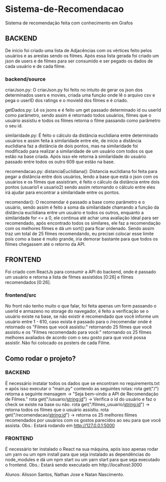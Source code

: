 # Sistema-de-Recomendacao
Sistema de recomendação feita com conhecimento em Grafos

## BACKEND
De início foi criado uma lista de Adjacências com os vértices feito pelos usuários e as arestas sendo os filmes. Após essa lista gerada foi criado um json de users e de filmes para ser consumido e ser pegado os dados de cada usuário e de cada filme.

### backend/source
criarJson.py: O criarJson.py foi feito no intuito de gerar os json dos determinados users e movies, criada uma função onde lê o arquivo csv e pega o userID dos ratings e o movieId dos filmes e é criado.

getDados.py: Lê os jsons e é feito um get passado determinado id ou userId como parâmetro, sendo assim é retornado todos usuários, filmes que o usuário assistiu e todos os filmes retorna o filme passando como parâmetro o seu id.

similaridade.py: É feito o cálculo da distância euclidiana entre determinado usuários e assim feita à similaridade entre ele, de início a distância euclidiana faz a distância de dois pontos, mas na similaridade foi modificado para realizar a similaridade de um usuário com todos os que estão na base criada. Após isso ele retorna à similaridade do usuário passado entre todos os outro 609 que estão na base.

recomendacao.py: 
distanciaEuclidiana(): Distancia euclidiana foi feita para pegar a distância entre dois usuários, lendo a base que está o json com os usuários e os filmes que assistiram, é feito o cálculo da distância entre dois pontos (usuario1 e usuario2) sendo assim retornando o cálculo entre eles irá ajudar para encontrar a similaridade entre os pontos.

recomendar(): O recomendar é passado a base como parâmetro e o usuário, sendo assim é feito a soma da similaridade chamando a função da distância euclidiana entre um usuário e todos os outros, enquanto a similaridade for <= a 0, ele continua até achar uma avaliação ideal para ser recomendado, após encontrado todos os similares, ele faz a recomendação com os melhores filmes e dá um sort() para ficar ordenado. Sendo assim traz um total de 25 filmes recomendando, eu precisei colocar esse limite pois como a base é muito grande, iria demorar bastante para que todos os filmes chegassem até o retorno da API.

## FRONTEND
Foi criado com ReactJs para consumir a API do backend, onde é passado um usuário e retorna a lista de filmes assistidos [0:26] e filmes recomendados [0:26].

### frontend/src
No front não tenho muito o que falar, foi feita apenas um form passando o userId e armazeno no storage do navegador, é feito a verificação se o usuário existe na base, se não existir é recomendado que você informe um usuário entre 1 - 610, caso exista é passado para o /recomendar onde é retornado os "Filmes que você assistiu:" retornando 25 filmes que você assistiu e os "Filmes recomendado para você:" retornando os 25 filmes melhores avaliados de acordo com o seu gosto para que você possa assistir. Não foi colocado os posters de cada Filme.

## Como rodar o projeto?
### BACKEND
É necessário instalar todos os dados que se encontram no requirements.txt e após isso executar o "main.py" contendo as seguintes rotas:
rota get("/") retorna a seguinte mensagem -> "Seja bem-vindo a API de Recomendação de Filmes."
rota get("/usuario/<string:id>") -> Verifica o id do usuário e faz o check se existe na base ou não.
rota get("/filmes_usuario/<string:id>") -> retorna todos os filmes que o usuário assistiu.
rota get("/recomendacao/<string:id>") -> retorna os 25 melhores filmes recomendados por usuários com os gostos parecidos ao seu para que você assista.
Obs.: Estará rodando em http://127.0.0.1:5000

### FRONTEND
É necessário ter instalado o React na sua máquina, após isso apenas rodar um yarn ou um npm install para que seja instalado as dependências do node_modules e dá um npm start ou um yarn start para que seja executado o frontend. Obs.: Estará sendo executado em http://localhost:3000

Alunos: Alisson Santos, Nathan Jose e Natan Nascimento.
